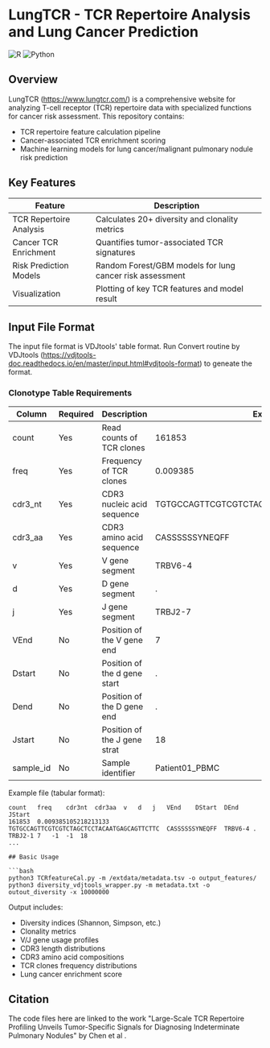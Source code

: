 # LungTCR - TCR Repertoire Analysis and Lung Cancer Prediction


![R](https://img.shields.io/badge/R-%3E%3D4.0-blue)
![Python](https://img.shields.io/badge/Python-%3E%3D3.8-green)

## Overview

LungTCR (https://www.lungtcr.com/) is a comprehensive website for analyzing T-cell receptor (TCR) repertoire data with specialized functions for cancer risk assessment. This repository contains:

- TCR repertoire feature calculation pipeline
- Cancer-associated TCR enrichment scoring 
- Machine learning models for lung cancer/malignant pulmonary nodule risk prediction

## Key Features

| Feature | Description |
|---------|-------------|
| TCR Repertoire Analysis | Calculates 20+ diversity and clonality metrics |
| Cancer TCR Enrichment | Quantifies tumor-associated TCR signatures |
| Risk Prediction Models | Random Forest/GBM models for lung cancer risk assessment |
| Visualization | Plotting of key TCR features and model result |


## Input File Format

The input file format is VDJtools' table format. 
Run Convert routine by VDJtools (https://vdjtools-doc.readthedocs.io/en/master/input.html#vdjtools-format) to geneate the format.

### Clonotype Table Requirements

| Column | Required | Description | Example |
|--------|----------|-------------|---------|
| count | Yes | Read counts of TCR clones | 161853 |
| freq | Yes | Frequency of TCR clones | 0.009385 |
| cdr3_nt | Yes | CDR3 nucleic acid sequence  | TGTGCCAGTTCGTCGTCTAGCTCCTACAATGAGCAGTTCTTC |
| cdr3_aa | Yes | CDR3 amino acid sequence | CASSSSSSYNEQFF |
| v | Yes | V gene segment | TRBV6-4 |
| d | Yes | D gene segment | . |
| j | Yes | J gene segment | TRBJ2-7 |
| VEnd | No | Position of the V gene end | 7 |
| Dstart | No | Position of the d gene start | . |
| Dend | No | Position of the D gene end | . |
| Jstart | No | Position of the J gene strat | 18 |
| sample_id | No | Sample identifier | Patient01_PBMC |


Example file (tabular format):
```
count	freq	cdr3nt	cdr3aa	v	d	j	VEnd	DStart	DEnd	JStart
161853	0.009385105218213133	TGTGCCAGTTCGTCGTCTAGCTCCTACAATGAGCAGTTCTTC	CASSSSSSYNEQFF	TRBV6-4	.	TRBJ2-1	7	-1	-1	18
...

## Basic Usage

```bash
python3 TCRfeatureCal.py -m /extdata/metadata.tsv -o output_features/
python3 diversity_vdjtools_wrapper.py -m metadata.txt -o outout_diversity -x 10000000
```

Output includes:
- Diversity indices (Shannon, Simpson, etc.)
- Clonality metrics
- V/J gene usage profiles
- CDR3 length distributions
- CDR3 amino acid compositions
- TCR clones frequency distributions
- Lung cancer enrichment score





## Citation

The code files here are linked to the work "Large-Scale TCR Repertoire Profiling Unveils Tumor-Specific Signals for Diagnosing Indeterminate Pulmonary Nodules" by Chen et al .

